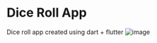 # Dice Roll App
 Dice roll app created using dart + flutter
![image](https://github.com/user-attachments/assets/0009efc5-d31a-4893-938a-bd5f728451e6)
